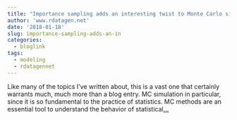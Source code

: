 ```yaml
---
title: "Importance sampling adds an interesting twist to Monte Carlo simulation"
author: 'www.rdatagen.net'
date: '2018-01-18'
slug: importance-sampling-adds-an-in
categories:
  - bloglink
tags:
  - modeling
  - rdatagennet
---
```


Like many of the topics I’ve written about, this is a vast one that certainly warrants much, much more than a blog entry. MC simulation in particular, since it is so fundamental to the practice of statistics. MC methods are an essential tool to understand the behavior of statistical[... <i class="fas fa-external-link-alt"></i>](https://www.rdatagen.net/post/importance-sampling-adds-a-little-excitement-to-monte-carlo-simulation/)

